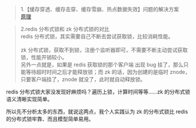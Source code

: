 > 1.【缓存穿透、缓存击穿、缓存雪崩、热点数据失效】问题的解决方案<br/>
[原理](https://mp.weixin.qq.com/s?__biz=MzU0OTk3ODQ3Ng==&mid=2247484884&idx=1&sn=ceb798b6e8ef0ee608a992385f7d8568&chksm=fba6edd7ccd164c155271811f7948b476955cab41b23f2333847b8c268b31cc9f3332c2e3926&mpshare=1&scene=1&srcid=0608pIX1L8Fja1H99IyorW2X%23rd)<br/>

> 2.redis 分布式锁和 zk 分布式锁的对比<br/>
redis 分布式锁，其实需要自己不断去尝试获取锁，比较消耗性能。<br/><br/>
zk 分布式锁，获取不到锁，注册个监听器即可，不需要不断主动尝试获取锁，性能开销较小。<br/>
另外一点就是，如果是 redis 获取锁的那个客户端 出现 bug 挂了，那么只能等待超时时间之后才能释放锁；而 zk 的话，因为创建的是临时 znode，只要客户端挂了，znode 就没了，此时就自动释放锁。<br/>

redis 分布式锁大家没发现好麻烦吗？遍历上锁，计算时间等等......zk 的分布式锁语义清晰实现简单。<br/>

所以先不分析太多的东西，就说这两点，我个人实践认为 zk 的分布式锁比 redis 的分布式锁牢靠、而且模型简单易用。<br/>
